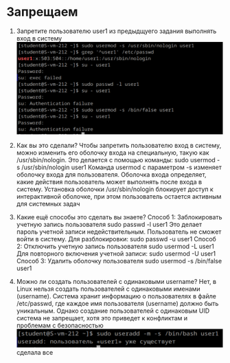 
# Запрещаем

1. Запретите пользователю user1 из предыдщуего задания выполнять вход в систему
![alt text](image-5.png)

2. Как вы это сделали?
Чтобы запретить пользователю вход в систему, можно изменить его оболочку входа на специальную, такую как /usr/sbin/nologin. Это делается с помощью команды:
    sudo usermod -s /usr/sbin/nologin user1
Команда usermod с параметром -s изменяет оболочку входа для пользователя.
 Оболочка входа определяет, какие действия пользователь может выполнять после входа в систему. Установка оболочки /usr/sbin/nologin блокирует доступ к интерактивной оболочке, при этом пользователь остается активным для системных задач

3. Какие ещё способы это сделать вы знаете?
Способ 1: Заблокировать учетную запись пользователя
    sudo passwd -l user1
Это делает пароль учетной записи недействительным. Пользователь не сможет войти в систему.
Для разблокировки:
    sudo passwd -u user1
Способ 2: Отключить учетную запись пользователя
    sudo usermod -L user1
Для повторного включения учетной записи:
sudo usermod -U user1
Способ 3: Удалить оболочку пользователя
    sudo usermod -s /bin/false user1
4. Можно ли создать пользователей с одинаковыми username?
Нет, в Linux нельзя создать пользователей с одинаковыми именами (username). Система хранит информацию о пользователях в файле /etc/passwd, где каждое имя пользователя (username) должно быть уникальным. Однако создание пользователей с одинаковым UID система не запрещает, хотя это приведет к конфликтам и проблемам с безопасностью
![alt text](image-6.png)
сделала все